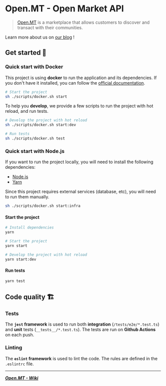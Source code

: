 # Open.MT - Open Market API

> [Open.MT](https://open.mt) is a marketplace that allows customers to discover and transact with their communities.

Learn more about us on [our blog](https://blog.open.mt/) !

## Get started 🍋

### Quick start with Docker

This project is using **docker** to run the application and its dependencies. If you don't have it installed, you can follow the [official documentation](https://docs.docker.com/get-docker/).

```sh
# Start the project
sh ./scripts/docker.sh start
```

To help you **develop**, we provide a few scripts to run the project with hot reload, and run tests.

```sh
# Develop the project with hot reload
sh ./scripts/docker.sh start:dev

# Run tests
sh ./scripts/docker.sh test
```

### Quick start with Node.js

If you want to run the project locally, you will need to install the following dependencies:
- [Node.js](https://nodejs.org/en/download/)
- [Yarn](https://yarnpkg.com/getting-started/install)

Since this project requires external services (database, etc), you will need to run them manually.

```sh
sh ./scripts/docker.sh start:infra
```

#### Start the project

```sh
# Install dependencies
yarn

# Start the project
yarn start

# Develop the project with hot reload
yarn start:dev
```

#### Run tests

```sh
yarn test
```

## Code quality 🏗

### Tests

The **`jest` framework** is used to run both **integration** (`/tests/e2e/*.test.ts`) and **unit** tests (`__tests__/*.test.ts`).
The tests are run on **Github Actions** on each push.

### Linting

The **`eslint` framework** is used to lint the code. The rules are defined in the `.eslintrc` file.

--- 

[***Open.MT - Wiki***](https://github.com/jterrazz/app.open-mt)

